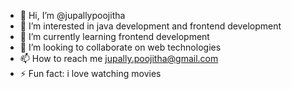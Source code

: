 - 👋 Hi, I’m @jupallypoojitha
- 👀 I’m interested in java development and frontend development
- 🌱 I’m currently learning frontend development
- 💞️ I’m looking to collaborate on web technologies
- 📫 How to reach me jupally.poojitha@gmail.com
- ⚡ Fun fact: i love watching movies

<!---
jupallypoojitha/jupallypoojitha is a ✨ special ✨ repository because its `README.md` (this file) appears on your GitHub profile.
You can click the Preview link to take a look at your changes.
--->

